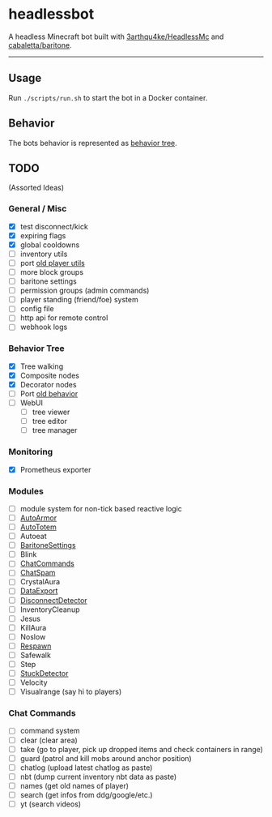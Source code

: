 # headlessbot

A headless Minecraft bot built with [3arthqu4ke/HeadlessMc](https://github.com/3arthqu4ke/HeadlessMc)
and [cabaletta/baritone](https://github.com/cabaletta/baritone).

---

## Usage

Run `./scripts/run.sh` to start the bot in a Docker container.

## Behavior

The bots behavior is represented as [behavior tree](https://en.wikipedia.org/wiki/Behavior_tree).

## TODO

(Assorted Ideas)

### General / Misc

- [X] test disconnect/kick
- [X] expiring flags
- [X] global cooldowns
- [ ] inventory utils
- [ ] port [old player utils](https://github.com/nothub/headlessbot/blob/old/src/main/java/not/hub/headlessbot/util/PlayerStuff.java)
- [ ] more block groups
- [ ] baritone settings
- [ ] permission groups (admin commands)
- [ ] player standing (friend/foe) system
- [ ] config file
- [ ] http api for remote control
- [ ] webhook logs

### Behavior Tree

- [X] Tree walking
- [X] Composite nodes
- [X] Decorator nodes
- [ ] Port [old behavior](https://github.com/nothub/headlessbot/blob/old/src/main/java/not/hub/headlessbot/fsm/behaviour/Controller.java)
- [ ] WebUI
  - [ ] tree viewer
  - [ ] tree editor
  - [ ] tree manager

### Monitoring

- [X] Prometheus exporter

### Modules

- [ ] module system for non-tick based reactive logic
- [ ] [AutoArmor](https://github.com/nothub/headlessbot/blob/old/src/main/java/not/hub/headlessbot/modules/AutoArmorModule.java)
- [ ] [AutoTotem](https://github.com/nothub/headlessbot/blob/old/src/main/java/not/hub/headlessbot/modules/AutoTotemModule.java)
- [ ] Autoeat
- [ ] [BaritoneSettings](https://github.com/nothub/headlessbot/blob/old/src/main/java/not/hub/headlessbot/modules/BaritoneSettingsModule.java)
- [ ] Blink
- [ ] [ChatCommands](https://github.com/nothub/headlessbot/blob/old/src/main/java/not/hub/headlessbot/modules/ChatCommandsModule.java)
- [ ] [ChatSpam](https://github.com/nothub/headlessbot/blob/old/src/main/java/not/hub/headlessbot/modules/ChatSpamModule.java)
- [ ] CrystalAura
- [ ] [DataExport](https://github.com/nothub/headlessbot/blob/old/src/main/java/not/hub/headlessbot/modules/DataExportModule.java)
- [ ] [DisconnectDetector](https://github.com/nothub/headlessbot/blob/old/src/main/java/not/hub/headlessbot/modules/DisconnectDetectorModule.java)
- [ ] InventoryCleanup
- [ ] Jesus
- [ ] KillAura
- [ ] Noslow
- [ ] [Respawn](https://github.com/nothub/headlessbot/blob/old/src/main/java/not/hub/headlessbot/modules/RespawnModule.java)
- [ ] Safewalk
- [ ] Step
- [ ] [StuckDetector](https://github.com/nothub/headlessbot/blob/old/src/main/java/not/hub/headlessbot/modules/StuckDetectorModule.java)
- [ ] Velocity
- [ ] Visualrange (say hi to players)

### Chat Commands

- [ ] command system
- [ ] clear (clear area)
- [ ] take (go to player, pick up dropped items and check containers in range)
- [ ] guard (patrol and kill mobs around anchor position)
- [ ] chatlog (upload latest chatlog as paste)
- [ ] nbt (dump current inventory nbt data as paste)
- [ ] names (get old names of player)
- [ ] search (get infos from ddg/google/etc.)
- [ ] yt (search videos)
